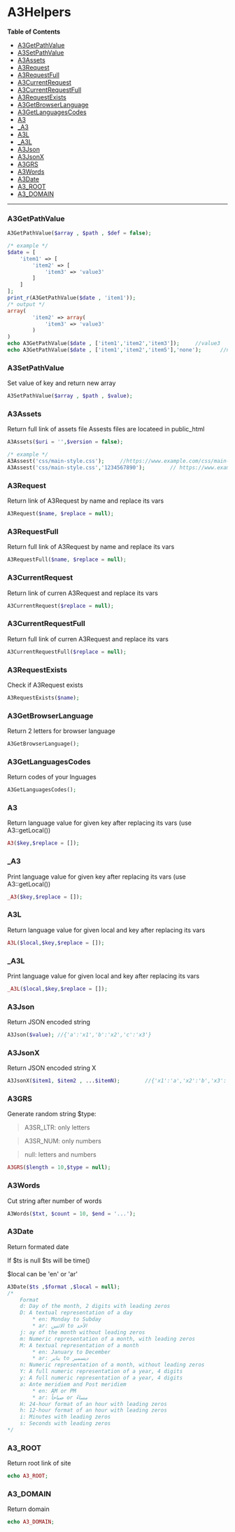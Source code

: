 # A3Helpers

**Table of Contents**

- [A3GetPathValue](#A3GetPathValue)
- [A3SetPathValue](#A3SetPathValue)
- [A3Assets](#A3Assets)
- [A3Request](#A3Request)
- [A3RequestFull](#A3RequestFull)
- [A3CurrentRequest](#A3CurrentRequest)
- [A3CurrentRequestFull](#A3CurrentRequestFull)
- [A3RequestExists](#A3RequestExists)
- [A3GetBrowserLanguage](#A3GetBrowserLanguage)
- [A3GetLanguagesCodes](#A3GetLanguagesCodes)
- [A3](#A3)
- [_A3](#_A3)
- [A3L](#A3L)
- [_A3L](#_A3L)
- [A3Json](#A3Json)
- [A3JsonX](#A3JsonX)
- [A3GRS](#A3GRS)
- [A3Words](#A3Words)
- [A3Date](#A3Date)
- [A3_ROOT](#A3_ROOT)
- [A3_DOMAIN](#A3_DOMAIN)

------------
### A3GetPathValue
```php
A3GetPathValue($array , $path , $def = false);

/* example */
$date = [
	'item1' => [
		'item2' => [
			'item3' => 'value3'
		]
	]
];
print_r(A3GetPathValue($date , 'item1'));
/* output */
array(
		'item2' => array(
			'item3' => 'value3'
		)
)
echo A3GetPathValue($date , ['item1','item2','item3']);		//value3
echo A3GetPathValue($date , ['item1','item2','item5'],'none');		//none
```
### A3SetPathValue
Set value of key and return new array

```php
A3SetPathValue($array , $path , $value);
```
### A3Assets
Return full link of assets file
Assests files are locateed in public_html

```php
A3Assets($uri = '',$version = false);

/* example */
A3Assest('css/main-style.css');		//https://www.example.com/css/main-style.css
A3Assest('css/main-style.css','1234567890');		// https://www.example.com/css/main-style.css?v=1234567890
```
### A3Request
Return link of A3Request by name and replace its vars

```php
A3Request($name, $replace = null);
```
### A3RequestFull
Return full link of A3Request by name and replace its vars

```php
A3RequestFull($name, $replace = null);
```
### A3CurrentRequest
Return link of curren A3Request and replace its vars

```php
A3CurrentRequest($replace = null);
```
### A3CurrentRequestFull
Return full link of curren A3Request and replace its vars

```php
A3CurrentRequestFull($replace = null);
```
### A3RequestExists
Check if A3Request exists

```php
A3RequestExists($name);
```
### A3GetBrowserLanguage
Return 2 letters for browser language

```php
A3GetBrowserLanguage();
```
### A3GetLanguagesCodes
Return codes of your lnguages

```php
A3GetLanguagesCodes();
```
### A3
Return language value for given key after replacing its vars (use A3::getLocal())

```php
A3($key,$replace = []);
```
### _A3
Print language value for given key after replacing its vars (use A3::getLocal())

```php
_A3($key,$replace = []);
```
### A3L
Return language value for given local and key after replacing its vars

```php
A3L($local,$key,$replace = []);
```
### _A3L
Print language value for given local and key after replacing its vars

```php
_A3L($local,$key,$replace = []);
```
### A3Json
Return JSON encoded string

```php
A3Json($value);	//{'a':'x1','b':'x2','c':'x3'}
```
### A3JsonX
Return JSON encoded string X 

```php
A3JsonX($item1, $item2 , ...$itemN);		//{'x1':'a','x2':'b','x3':'c'}
```
### A3GRS
Generate random string
$type:
> A3SR_LTR: only letters

> A3SR_NUM: only numbers

> null: letters and numbers

```php
A3GRS($length = 10,$type = null);
```
### A3Words
Cut string after number of words

```php
A3Words($txt, $count = 10, $end = '...');
```
### A3Date
Return formated date

If $ts is null $ts will be time()

$local can be 'en' or 'ar'

```php
A3Date($ts ,$format ,$local = null);
/*
	Format
	d: Day of the month, 2 digits with leading zeros
	D: A textual representation of a day
		* en: Monday to Subday
		* ar: الاثنين to الأحد
	j: ay of the month without leading zeros
	m: Numeric representation of a month, with leading zeros
	M: A textual representation of a month
		* en: January to December
		* ar: يناير to ديسمبر
	n: Numeric representation of a month, without leading zeros
	Y: A full numeric representation of a year, 4 digits
	y: A full numeric representation of a year, 4 digits
	a: Ante meridiem and Post meridiem
		* en: AM or PM
		* ar: صباحاً or مساءً
	H: 24-hour format of an hour with leading zeros
	h: 12-hour format of an hour with leading zeros
	i: Minutes with leading zeros
	s: Seconds with leading zeros
*/
```
### A3_ROOT
Return root link of site

```php
echo A3_ROOT;
```
### A3_DOMAIN
Return domain

```php
echo A3_DOMAIN;
```

